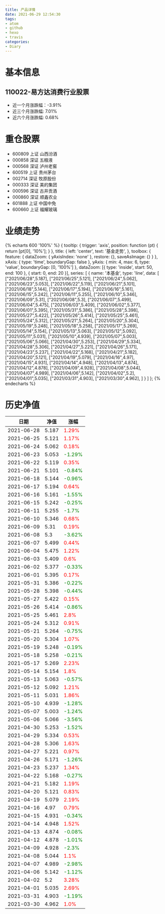 ```yaml
---
title: 产品详情
date: 2021-06-29 12:54:30
tags:
- atom
- github
- hexo
- travis
categories:
- Diary
---
```


# 基本信息
## 110022-易方达消费行业股票
- 近一个月涨跌幅：-3.91%
- 近三个月涨跌幅: 7.01%
- 近六个月涨跌幅: 0.68%

# 重仓股票
- 600809 上证 山西汾酒
- 000858 深证 五粮液
- 000568 深证 泸州老窖
- 600519 上证 贵州茅台
- 002714 深证 牧原股份
- 000333 深证 美的集团
- 000596 深证 古井贡酒
- 000860 深证 顺鑫农业
- 601888 上证 中国中免
- 600660 上证 福耀玻璃
# 业绩走势

{% echarts 600 '100%' %}
{
  tooltip: {
        trigger: 'axis',
        position: function (pt) {
            return [pt[0], '10%'];
        }
    },
    title: {
        left: 'center',
        text: '基金走势',
    },
    toolbox: {
        feature: {
            dataZoom: {
                yAxisIndex: 'none'
            },
            restore: {},
            saveAsImage: {}
        }
    },
    xAxis: {
        type: 'time',
        boundaryGap: false
    },
    yAxis: {
        min: 4,
        max: 6,
        type: 'value',
        boundaryGap: [0, '100%']
    },
    dataZoom: [{
        type: 'inside',
        start: 50,
        end: 100
    }, {
        start: 0,
        end: 20
    }],
    series: [
        {
            name: '本基金',
            type: 'line',
            data: [
["2021/06/28",5.187],
["2021/06/25",5.121],
["2021/06/24",5.062],
["2021/06/23",5.053],
["2021/06/22",5.119],
["2021/06/21",5.101],
["2021/06/18",5.144],
["2021/06/17",5.194],
["2021/06/16",5.161],
["2021/06/15",5.242],
["2021/06/11",5.255],
["2021/06/10",5.346],
["2021/06/09",5.31],
["2021/06/08",5.3],
["2021/06/07",5.499],
["2021/06/04",5.475],
["2021/06/03",5.409],
["2021/06/02",5.377],
["2021/06/01",5.395],
["2021/05/31",5.386],
["2021/05/28",5.398],
["2021/05/27",5.422],
["2021/05/26",5.414],
["2021/05/25",5.461],
["2021/05/24",5.312],
["2021/05/21",5.264],
["2021/05/20",5.304],
["2021/05/19",5.248],
["2021/05/18",5.258],
["2021/05/17",5.269],
["2021/05/14",5.154],
["2021/05/13",5.063],
["2021/05/12",5.092],
["2021/05/11",5.031],
["2021/05/10",4.939],
["2021/05/07",5.003],
["2021/05/06",5.066],
["2021/04/30",5.253],
["2021/04/29",5.334],
["2021/04/28",5.306],
["2021/04/27",5.221],
["2021/04/26",5.171],
["2021/04/23",5.237],
["2021/04/22",5.168],
["2021/04/21",5.182],
["2021/04/20",5.121],
["2021/04/19",5.079],
["2021/04/16",4.97],
["2021/04/15",4.931],
["2021/04/14",4.948],
["2021/04/13",4.874],
["2021/04/12",4.878],
["2021/04/09",4.928],
["2021/04/08",5.044],
["2021/04/07",4.989],
["2021/04/06",5.142],
["2021/04/02",5.2],
["2021/04/01",5.035],
["2021/03/31",4.903],
["2021/03/30",4.962],
]
        }
    ]
};
{% endecharts %}

# 历史净值

| 日期 | 净值 | 涨幅 |
| --- | --- | --- |
|2021-06-28|5.187|<font color=red>1.29%</font>|
|2021-06-25|5.121|<font color=red>1.17%</font>|
|2021-06-24|5.062|<font color=red>0.18%</font>|
|2021-06-23|5.053|<font color=green>-1.29%</font>|
|2021-06-22|5.119|<font color=red>0.35%</font>|
|2021-06-21|5.101|<font color=green>-0.84%</font>|
|2021-06-18|5.144|<font color=green>-0.96%</font>|
|2021-06-17|5.194|<font color=red>0.64%</font>|
|2021-06-16|5.161|<font color=green>-1.55%</font>|
|2021-06-15|5.242|<font color=green>-0.25%</font>|
|2021-06-11|5.255|<font color=green>-1.7%</font>|
|2021-06-10|5.346|<font color=red>0.68%</font>|
|2021-06-09|5.31|<font color=red>0.19%</font>|
|2021-06-08|5.3|<font color=green>-3.62%</font>|
|2021-06-07|5.499|<font color=red>0.44%</font>|
|2021-06-04|5.475|<font color=red>1.22%</font>|
|2021-06-03|5.409|<font color=red>0.6%</font>|
|2021-06-02|5.377|<font color=green>-0.33%</font>|
|2021-06-01|5.395|<font color=red>0.17%</font>|
|2021-05-31|5.386|<font color=green>-0.22%</font>|
|2021-05-28|5.398|<font color=green>-0.44%</font>|
|2021-05-27|5.422|<font color=red>0.15%</font>|
|2021-05-26|5.414|<font color=green>-0.86%</font>|
|2021-05-25|5.461|<font color=red>2.8%</font>|
|2021-05-24|5.312|<font color=red>0.91%</font>|
|2021-05-21|5.264|<font color=green>-0.75%</font>|
|2021-05-20|5.304|<font color=red>1.07%</font>|
|2021-05-19|5.248|<font color=green>-0.19%</font>|
|2021-05-18|5.258|<font color=green>-0.21%</font>|
|2021-05-17|5.269|<font color=red>2.23%</font>|
|2021-05-14|5.154|<font color=red>1.8%</font>|
|2021-05-13|5.063|<font color=green>-0.57%</font>|
|2021-05-12|5.092|<font color=red>1.21%</font>|
|2021-05-11|5.031|<font color=red>1.86%</font>|
|2021-05-10|4.939|<font color=green>-1.28%</font>|
|2021-05-07|5.003|<font color=green>-1.24%</font>|
|2021-05-06|5.066|<font color=green>-3.56%</font>|
|2021-04-30|5.253|<font color=green>-1.52%</font>|
|2021-04-29|5.334|<font color=red>0.53%</font>|
|2021-04-28|5.306|<font color=red>1.63%</font>|
|2021-04-27|5.221|<font color=red>0.97%</font>|
|2021-04-26|5.171|<font color=green>-1.26%</font>|
|2021-04-23|5.237|<font color=red>1.34%</font>|
|2021-04-22|5.168|<font color=green>-0.27%</font>|
|2021-04-21|5.182|<font color=red>1.19%</font>|
|2021-04-20|5.121|<font color=red>0.83%</font>|
|2021-04-19|5.079|<font color=red>2.19%</font>|
|2021-04-16|4.97|<font color=red>0.79%</font>|
|2021-04-15|4.931|<font color=green>-0.34%</font>|
|2021-04-14|4.948|<font color=red>1.52%</font>|
|2021-04-13|4.874|<font color=green>-0.08%</font>|
|2021-04-12|4.878|<font color=green>-1.01%</font>|
|2021-04-09|4.928|<font color=green>-2.3%</font>|
|2021-04-08|5.044|<font color=red>1.1%</font>|
|2021-04-07|4.989|<font color=green>-2.98%</font>|
|2021-04-06|5.142|<font color=green>-1.12%</font>|
|2021-04-02|5.2|<font color=red>3.28%</font>|
|2021-04-01|5.035|<font color=red>2.69%</font>|
|2021-03-31|4.903|<font color=green>-1.19%</font>|
|2021-03-30|4.962|<font color=red>1.0%</font>|
